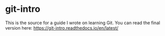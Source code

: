 # git-intro

This is the source for a guide I wrote on learning Git. You can read the final version here: https://git-intro.readthedocs.io/en/latest/
